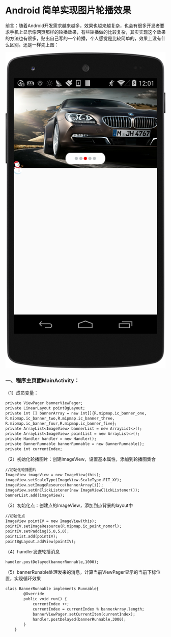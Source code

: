 # Android 简单实现图片轮播效果

前言：随着Android开发需求越来越多，效果也越来越复杂，也会有很多开发者要求手机上显示像网页那样的轮播效果，有些轮播做的比较复杂，其实实现这个效果的方法也有很多，贴出自己写的一个轮播，个人感觉是比较简单的，效果上没有什么区别。还是一样先上图：

![image](https://github.com/AndyRenJie/Banner/blob/master/device-2017-12-05-120210.png)

### 一、程序主页面MainActivity：

（1）成员变量：

```
private ViewPager bannerViewPager;
private LinearLayout pointBgLayout;
private int [] bannerArray = new int[]{R.mipmap.ic_banner_one, R.mipmap.ic_banner_two,R.mipmap.ic_banner_three, R.mipmap.ic_banner_four,R.mipmap.ic_banner_five};
private ArrayList<ImageView> bannerList = new ArrayList<>();
private ArrayList<ImageView> pointList = new ArrayList<>();
private Handler handler = new Handler();
private BannerRunnable bannerRunnable = new BannerRunnable();
private int currentIndex;
```
（2）初始化轮播图片：创建ImageView，设置基本属性，添加到轮播图集合

```
//初始化轮播图片
ImageView imageView = new ImageView(this);
imageView.setScaleType(ImageView.ScaleType.FIT_XY);
imageView.setImageResource(bannerArray[i]);
imageView.setOnClickListener(new ImageViewClickListener());
bannerList.add(imageView);
```

（3）初始化点：创建点的ImageView，添加到点背景的layout中

```
//初始化点
ImageView pointIV = new ImageView(this);
pointIV.setImageResource(R.mipmap.ic_point_nomorl);
pointIV.setPadding(5,0,5,0);
pointList.add(pointIV);
pointBgLayout.addView(pointIV);
```

（4）handler发送轮播消息
```
handler.postDelayed(bannerRunnable,1000);
```

（5）bannerRunable处理发来的消息，计算当前ViewPager显示的当前下标位置，实现循环效果

```
class BannerRunnable implements Runnable{
        @Override
        public void run() {
            currentIndex ++;
            currentIndex = currentIndex % bannerArray.length;
            bannerViewPager.setCurrentItem(currentIndex);
            handler.postDelayed(bannerRunnable,3000);
        }
    }
```

